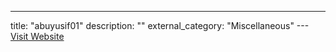 ---
title: "abuyusif01"
description: ""
external_category: "Miscellaneous"
---[Visit Website](https://github.com/abuyusif01)

